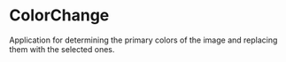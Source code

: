 # ColorChange
Application for determining the primary colors of the image and replacing them with the selected ones.

